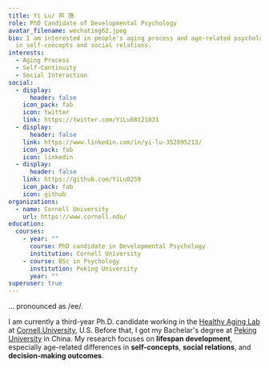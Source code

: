 ```yaml
---
title: Yi Lu/ 芦 旖
role: PhD Candidate of Developmental Psychology
avatar_filename: wechatimg62.jpeg
bio: I am interested in people's aging process and age-related psychological changes
  in self-concepts and social relations.
interests:
  - Aging Process
  - Self-Continuity
  - Social Interaction
social:
  - display:
      header: false
    icon_pack: fab
    icon: twitter
    link: https://twitter.com/YiLu08121831
  - display:
      header: false
    link: https://www.linkedin.com/in/yi-lu-352895213/
    icon_pack: fab
    icon: linkedin
  - display:
      header: false
    link: https://github.com/YiLu0259
    icon_pack: fab
    icon: github
organizations:
  - name: Cornell University
    url: https://www.cornell.edu/
education:
  courses:
    - year: ""
      course: PhD candidate in Developmental Psychology
      institution: Cornell University
    - course: BSc in Psychology
      institution: Peking University
      year: ""
superuser: true
---
```

... pronounced as /ee/. 

I am currently a third-year Ph.D. candidate working in the [Healthy Aging Lab](https://www.human.cornell.edu/hd/research/labs/healthyaging/home) at [Cornell University](https://www.cornell.edu/), U.S. Before that, I got my Bachelar's degree at [Peking University](https://english.pku.edu.cn/) in China.
My research focuses on **lifespan development**, especially age-related differences in **self-concepts**, **social relations**, and **decision-making outcomes**. 

